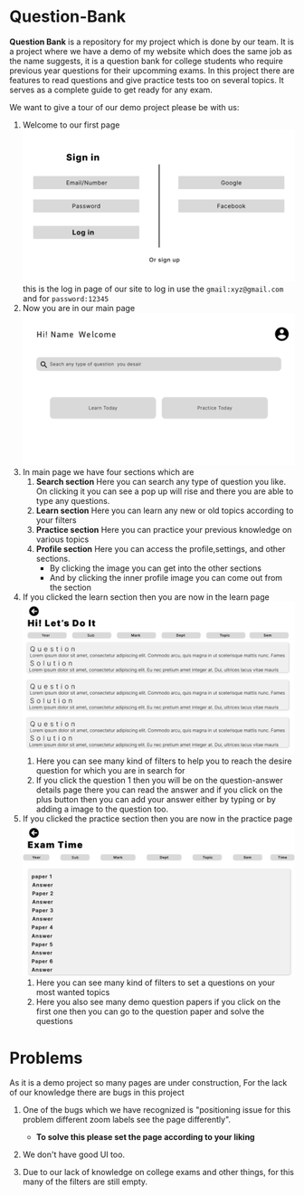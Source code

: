 # Question-Bank

**Question Bank** is a repository for my project which is done by our team. It is a project where we have a demo of my website which does the same job as the name suggests, it is a question bank for college students who require previous year questions for their upcomming exams. In this project there are features to read questions and give practice tests too on several topics. It serves as a complete guide to get ready for any exam.

We want to give a tour of our demo project please be with us:

1. Welcome to our first page ![Sign-in page](sign-in.png) this is the log in page of our site to log in use the `gmail:xyz@gmail.com` and for `password:12345`
2. Now you are in our main page ![main page](main.png)
3. In main page we have four sections which are
   1. **Search section** Here you can search any type of question you like. On clicking it you can see a pop up will rise and there you are able to type any questions.
   2. **Learn section** Here you can learn any new or old topics according to your filters
   3. **Practice section** Here you can practice your previous knowledge on various topics
   4. **Profile section** Here you can access the profile,settings, and other sections.
      - By clicking the image you can get into the other sections
      - And by clicking the inner profile image you can come out from the section
4. If you clicked the learn section then you are now in the learn page ![learn page](learn.png)
   1. Here you can see many kind of filters to help you to reach the desire question for which you are in search for
   2. If you click the question 1 then you will be on the question-answer details page there you can read the answer and if you click on the plus button then you can add your answer either by typing or by adding a image to the question too.
5. If you clicked the practice section then you are now in the practice page ![practice page](practice.png)
   1. Here you can see many kind of filters to set a questions on your most wanted topics
   2. Here you also see many demo question papers if you click on the first one then you can go to the question paper and solve the questions

# Problems

As it is a demo project so many pages are under construction, For the lack of our knowledge there are bugs in this project

1. One of the bugs which we have recognized is "positioning issue for this problem different zoom labels see the page differently".

   - **To solve this please set the page according to your liking**

2. We don't have good UI too.
3. Due to our lack of knowledge on college exams and other things, for this many of the filters are still empty.
